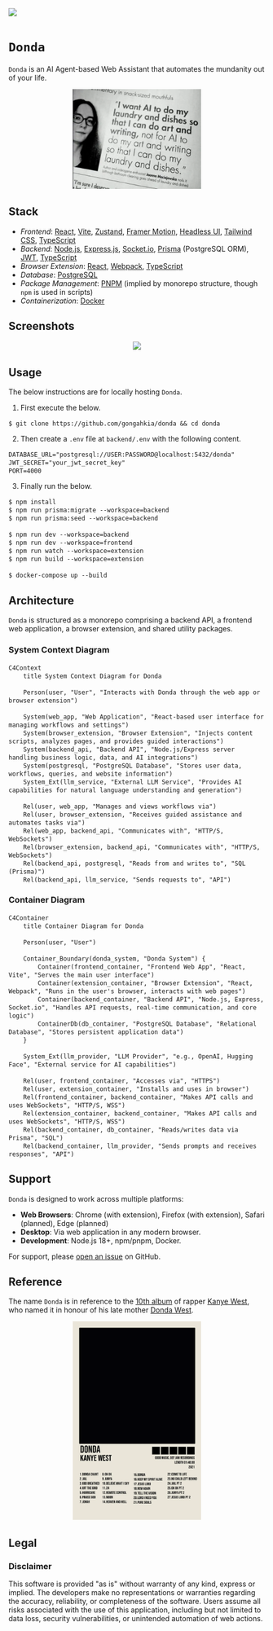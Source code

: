 [![](https://img.shields.io/badge/donda_1.0.0-passing-green)](https://github.com/gongahkia/donda/releases/tag/1.0.0)

# `Donda`

`Donda` is an AI Agent-based Web Assistant that automates the mundanity out of your life.

<div align="center">
    <img src="./asset/reference/root.webp" width="50%">
</div>

## Stack

*   *Frontend*: [React](https://react.dev/), [Vite](https://vite.dev/), [Zustand](https://zustand-demo.pmnd.rs/), [Framer Motion](https://www.framer.com/motion/), [Headless UI](https://headlessui.com/), [Tailwind CSS](https://tailwindcss.com/), [TypeScript](https://www.typescriptlang.org/)
*   *Backend*: [Node.js](https://nodejs.org/en), [Express.js](https://expressjs.com/), [Socket.io](https://socket.io/), [Prisma](https://www.prisma.io/) (PostgreSQL ORM), [JWT](https://jwt.io/), [TypeScript](https://www.typescriptlang.org/)
*   *Browser Extension*: [React](https://react.dev/), [Webpack](https://webpack.js.org/), [TypeScript](https://www.typescriptlang.org/)
*   *Database*: [PostgreSQL](https://www.postgresql.org/)
*   *Package Management*: [PNPM](https://pnpm.io/) (implied by monorepo structure, though `npm` is used in scripts)
*   *Containerization*: [Docker](https://www.docker.com/)

## Screenshots

<div align="center">
    <img src="./asset/screenshots/dashboard.png" width="40%">
</div>

## Usage

The below instructions are for locally hosting `Donda`.

1. First execute the below.

```console
$ git clone https://github.com/gongahkia/donda && cd donda
```

2. Then create a `.env` file at `backend/.env` with the following content.

```env
DATABASE_URL="postgresql://USER:PASSWORD@localhost:5432/donda"
JWT_SECRET="your_jwt_secret_key"
PORT=4000
```

3. Finally run the below.

```console
$ npm install
$ npm run prisma:migrate --workspace=backend 
$ npm run prisma:seed --workspace=backend 

$ npm run dev --workspace=backend
$ npm run dev --workspace=frontend
$ npm run watch --workspace=extension
$ npm run build --workspace=extension

$ docker-compose up --build
```

## Architecture

`Donda` is structured as a monorepo comprising a backend API, a frontend web application, a browser extension, and shared utility packages.

### System Context Diagram

```mermaid
C4Context
    title System Context Diagram for Donda

    Person(user, "User", "Interacts with Donda through the web app or browser extension")

    System(web_app, "Web Application", "React-based user interface for managing workflows and settings")
    System(browser_extension, "Browser Extension", "Injects content scripts, analyzes pages, and provides guided interactions")
    System(backend_api, "Backend API", "Node.js/Express server handling business logic, data, and AI integrations")
    System(postgresql, "PostgreSQL Database", "Stores user data, workflows, queries, and website information")
    System_Ext(llm_service, "External LLM Service", "Provides AI capabilities for natural language understanding and generation")

    Rel(user, web_app, "Manages and views workflows via")
    Rel(user, browser_extension, "Receives guided assistance and automates tasks via")
    Rel(web_app, backend_api, "Communicates with", "HTTP/S, WebSockets")
    Rel(browser_extension, backend_api, "Communicates with", "HTTP/S, WebSockets")
    Rel(backend_api, postgresql, "Reads from and writes to", "SQL (Prisma)")
    Rel(backend_api, llm_service, "Sends requests to", "API")
```

### Container Diagram

```mermaid
C4Container
    title Container Diagram for Donda

    Person(user, "User")

    Container_Boundary(donda_system, "Donda System") {
        Container(frontend_container, "Frontend Web App", "React, Vite", "Serves the main user interface")
        Container(extension_container, "Browser Extension", "React, Webpack", "Runs in the user's browser, interacts with web pages")
        Container(backend_container, "Backend API", "Node.js, Express, Socket.io", "Handles API requests, real-time communication, and core logic")
        ContainerDb(db_container, "PostgreSQL Database", "Relational Database", "Stores persistent application data")
    }

    System_Ext(llm_provider, "LLM Provider", "e.g., OpenAI, Hugging Face", "External service for AI capabilities")

    Rel(user, frontend_container, "Accesses via", "HTTPS")
    Rel(user, extension_container, "Installs and uses in browser")
    Rel(frontend_container, backend_container, "Makes API calls and uses WebSockets", "HTTP/S, WSS")
    Rel(extension_container, backend_container, "Makes API calls and uses WebSockets", "HTTP/S, WSS")
    Rel(backend_container, db_container, "Reads/writes data via Prisma", "SQL")
    Rel(backend_container, llm_provider, "Sends prompts and receives responses", "API")
```

## Support

`Donda` is designed to work across multiple platforms:

-   **Web Browsers**: Chrome (with extension), Firefox (with extension), Safari (planned), Edge (planned)
-   **Desktop**: Via web application in any modern browser.
-   **Development**: Node.js 18+, npm/pnpm, Docker.

For support, please [open an issue](https://github.com/gongahkia/donda/issues) on GitHub.

## Reference

The name `Donda` is in reference to the [10th album](https://en.wikipedia.org/wiki/Donda) of rapper [Kanye West](https://en.wikipedia.org/wiki/Kanye_West), who named it in honour of his late mother [Donda West](https://en.wikipedia.org/wiki/Donda_West).

<div align="center">
    <img src="./asset/logo/album.webp" width="50%">
</div>

## Legal

### Disclaimer

This software is provided "as is" without warranty of any kind, express or implied. The developers make no representations or warranties regarding the accuracy, reliability, or completeness of the software. Users assume all risks associated with the use of this application, including but not limited to data loss, security vulnerabilities, or unintended automation of web actions.
